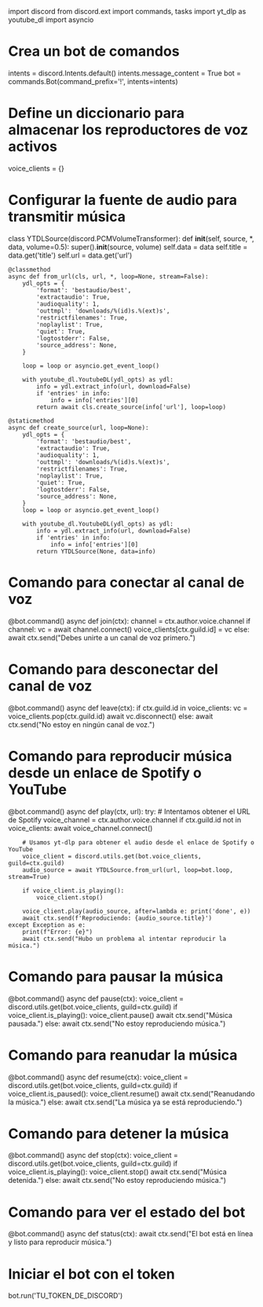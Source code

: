 import discord
from discord.ext import commands, tasks
import yt_dlp as youtube_dl
import asyncio

# Crea un bot de comandos
intents = discord.Intents.default()
intents.message_content = True
bot = commands.Bot(command_prefix='!', intents=intents)

# Define un diccionario para almacenar los reproductores de voz activos
voice_clients = {}

# Configurar la fuente de audio para transmitir música
class YTDLSource(discord.PCMVolumeTransformer):
    def __init__(self, source, *, data, volume=0.5):
        super().__init__(source, volume)
        self.data = data
        self.title = data.get('title')
        self.url = data.get('url')

    @classmethod
    async def from_url(cls, url, *, loop=None, stream=False):
        ydl_opts = {
            'format': 'bestaudio/best',
            'extractaudio': True,
            'audioquality': 1,
            'outtmpl': 'downloads/%(id)s.%(ext)s',
            'restrictfilenames': True,
            'noplaylist': True,
            'quiet': True,
            'logtostderr': False,
            'source_address': None,
        }

        loop = loop or asyncio.get_event_loop()

        with youtube_dl.YoutubeDL(ydl_opts) as ydl:
            info = ydl.extract_info(url, download=False)
            if 'entries' in info:
                info = info['entries'][0]
            return await cls.create_source(info['url'], loop=loop)

    @staticmethod
    async def create_source(url, loop=None):
        ydl_opts = {
            'format': 'bestaudio/best',
            'extractaudio': True,
            'audioquality': 1,
            'outtmpl': 'downloads/%(id)s.%(ext)s',
            'restrictfilenames': True,
            'noplaylist': True,
            'quiet': True,
            'logtostderr': False,
            'source_address': None,
        }
        loop = loop or asyncio.get_event_loop()

        with youtube_dl.YoutubeDL(ydl_opts) as ydl:
            info = ydl.extract_info(url, download=False)
            if 'entries' in info:
                info = info['entries'][0]
            return YTDLSource(None, data=info)


# Comando para conectar al canal de voz
@bot.command()
async def join(ctx):
    channel = ctx.author.voice.channel
    if channel:
        vc = await channel.connect()
        voice_clients[ctx.guild.id] = vc
    else:
        await ctx.send("Debes unirte a un canal de voz primero.")

# Comando para desconectar del canal de voz
@bot.command()
async def leave(ctx):
    if ctx.guild.id in voice_clients:
        vc = voice_clients.pop(ctx.guild.id)
        await vc.disconnect()
    else:
        await ctx.send("No estoy en ningún canal de voz.")

# Comando para reproducir música desde un enlace de Spotify o YouTube
@bot.command()
async def play(ctx, url):
    try:
        # Intentamos obtener el URL de Spotify
        voice_channel = ctx.author.voice.channel
        if ctx.guild.id not in voice_clients:
            await voice_channel.connect()

        # Usamos yt-dlp para obtener el audio desde el enlace de Spotify o YouTube
        voice_client = discord.utils.get(bot.voice_clients, guild=ctx.guild)
        audio_source = await YTDLSource.from_url(url, loop=bot.loop, stream=True)

        if voice_client.is_playing():
            voice_client.stop()

        voice_client.play(audio_source, after=lambda e: print('done', e))
        await ctx.send(f'Reproduciendo: {audio_source.title}')
    except Exception as e:
        print(f"Error: {e}")
        await ctx.send("Hubo un problema al intentar reproducir la música.")

# Comando para pausar la música
@bot.command()
async def pause(ctx):
    voice_client = discord.utils.get(bot.voice_clients, guild=ctx.guild)
    if voice_client.is_playing():
        voice_client.pause()
        await ctx.send("Música pausada.")
    else:
        await ctx.send("No estoy reproduciendo música.")

# Comando para reanudar la música
@bot.command()
async def resume(ctx):
    voice_client = discord.utils.get(bot.voice_clients, guild=ctx.guild)
    if voice_client.is_paused():
        voice_client.resume()
        await ctx.send("Reanudando la música.")
    else:
        await ctx.send("La música ya se está reproduciendo.")

# Comando para detener la música
@bot.command()
async def stop(ctx):
    voice_client = discord.utils.get(bot.voice_clients, guild=ctx.guild)
    if voice_client.is_playing():
        voice_client.stop()
        await ctx.send("Música detenida.")
    else:
        await ctx.send("No estoy reproduciendo música.")

# Comando para ver el estado del bot
@bot.command()
async def status(ctx):
    await ctx.send("El bot está en línea y listo para reproducir música.")

# Iniciar el bot con el token
bot.run('TU_TOKEN_DE_DISCORD')
